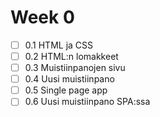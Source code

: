 # Week 0

- [ ] 0.1 HTML ja CSS
- [ ] 0.2 HTML:n lomakkeet
- [ ] 0.3 Muistiinpanojen sivu
- [ ] 0.4 Uusi muistiinpano
- [ ] 0.5 Single page app
- [ ] 0.6 Uusi muistiinpano SPA:ssa
